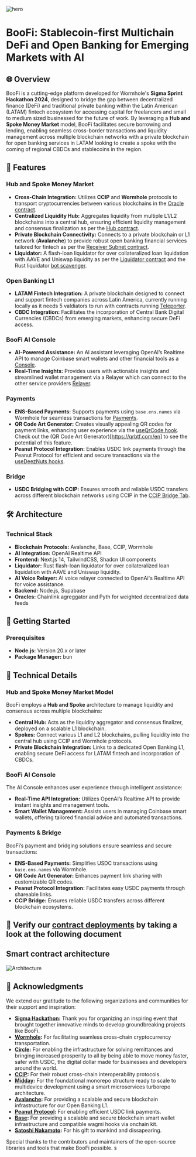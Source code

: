 ![hero](boofi-preview.png)

# BooFi: Stablecoin-first Multichain DeFi and Open Banking for Emerging Markets with AI

## 🌐 Overview

BooFi is a cutting-edge platform developed for Wormhole's **Sigma Sprint Hackathon 2024**, designed to bridge the gap between decentralized finance (DeFi) and traditional private banking within the Latin American (LATAM) fintech ecosystem for accessing capital for freelancers and small to medium sized businessed for the future of work. By leveraging a **Hub and Spoke Money Market** model, BooFi facilitates secure borrowing and lending, enabling seamless cross-border transactions and liquidity management across multiple blockchain networks with a private blockchain for open banking services in LATAM looking to create a spoke with the coming of regional CBDCs and stablecoins in the region.

## 🚀 Features

### **Hub and Spoke Money Market**
- **Cross-Chain Integration:** Utilizes **CCIP** and **Wormhole** protocols to transport cryptocurrencies between various blockchains in the [Oracle contract](https://github.com/tcxcx/boofi-poc/blob/private-blockchain/boofi-lite/contracts/evm/src/contracts/priceOracle/BooFiPriceOracle.sol).
- **Centralized Liquidity Hub:** Aggregates liquidity from multiple L1/L2 blockchains into a central hub, ensuring efficient liquidity management and consensus finalization as per the [Hub contract](https://github.com/tcxcx/boofi-poc/blob/private-blockchain/boofi-lite/contracts/evm/src/contracts/lendingHub/Hub.sol).
- **Private Blockchain Connectivity:** Connects to a private blockchain or L1 network (**Avalanche**) to provide robust open banking financial services tailored for fintech as per the [Receiver Subnet contract](https://github.com/tcxcx/boofi-poc/blob/private-blockchain/boofi-lite/contracts/evm/src/contracts/interchain-messaging/ReceiverOnSubnet.sol).
- **Liquidator:** A flash-loan liquidator for over collateralized loan liquidation with AAVE and Uniswap liquidity as per the [Liquidator contract](https://github.com/tcxcx/boofi-poc/blob/private-blockchain/boofi-lite/contracts/evm/src/contracts/LiquidatorFlashLoan.sol) and the Rust liquidator [bot scavenger](https://github.com/tcxcx/boofi-poc/blob/private-blockchain/boofi-lite/bots/src/main.rs).

### **Open Banking L1**
- **LATAM Fintech Integration:** A private blockchain designed to connect and support fintech companies across Latin America, currently running locally as it needs 5 valdiators to run with contracts running [Teleporter](https://github.com/tcxcx/boofi-poc/blob/private-blockchain/boofi-lite/contracts/evm/src/contracts/lendingHub/Hub.sol#L655).
- **CBDC Integration:** Facilitates the incorporation of Central Bank Digital Currencies (CBDCs) from emerging markets, enhancing secure DeFi access.

### **BooFi AI Console**
- **AI-Powered Assistance:** An AI assistant leveraging OpenAI’s Realtime API to manage Coinbase smart wallets and other financial tools as a [Console](https://github.com/tcxcx/boofi-poc/tree/private-blockchain/boofi-lite/frontend/src/components/blockchain-assistant/boofi-ghost-card).
- **Real-Time Insights:** Provides users with actionable insights and streamlined wallet management via a Relayer which can connect to the other service providers [Relayer](https://github.com/tcxcx/boofi-poc/blob/private-blockchain/apps/relay-server/index.js).

### **Payments**
- **ENS-Based Payments:** Supports payments using `base.ens.names` via Wormhole for seamless transactions for [Payments](https://github.com/tcxcx/boofi-poc/blob/c885a50b1ec3a83652ad6a065a07742292eaf415/boofi-lite/frontend/src/app/%5Blocale%5D/%5Bid%5D/page.tsx#L56).
- **QR Code Art Generator:** Creates visually appealing QR codes for payment links, enhancing user experience via the [useQrCode hook](https://github.com/tcxcx/boofi-poc/blob/c885a50b1ec3a83652ad6a065a07742292eaf415/boofi-lite/frontend/src/components/framed-qr-art/index.tsx#L12). Check out the (QR Code Art Generator)[https://qrbtf.com/en] to see the potential of this feature.
- **Peanut Protocol Integration:** Enables USDC link payments through the Peanut Protocol for efficient and secure transactions via the [useDeezNuts hooks](https://github.com/tcxcx/boofi-poc/blob/private-blockchain/boofi-lite/frontend/src/hooks/peanut-protocol/use-create-link.ts).

### **Bridge**
- **USDC Bridging with CCIP:** Ensures smooth and reliable USDC transfers across different blockchain networks using CCIP in the [CCIP Bridge Tab](https://github.com/tcxcx/boofi-poc/tree/private-blockchain/boofi-lite/frontend/src/components/bridge).



## 🛠 Architecture

### **Technical Stack**
- **Blockchain Protocols:** Avalanche, Base, CCIP, Wormhole
- **AI Integration:** OpenAI Realtime API
- **Frontend:** Next.js 14, TailwindCSS, Shadcn UI components
- **Liquidator:** Rust flash-loan liquidator for over collateralized loan liquidation with AAVE and Uniswap liquidity.
- **AI Voice Relayer:**  AI voice relayer connected to OpenAi's Realtime API for voice assistance.
- **Backend:** Node.js, Supabase
- **Oracles:** Chainlink agreggator and Pyth for weighted decentralized data feeds

## 🔧 Getting Started

### **Prerequisites**
- **Node.js:** Version 20.x or later
- **Package Manager:** bun


## 🧩 Technical Details

### **Hub and Spoke Money Market Model**
BooFi employs a **Hub and Spoke** architecture to manage liquidity and consensus across multiple blockchains:
- **Central Hub:** Acts as the liquidity aggregator and consensus finalizer, deployed on a scalable L1 blockchain.
- **Spokes:** Connect various L1 and L2 blockchains, pulling liquidity into the central hub using CCIP and Wormhole protocols.
- **Private Blockchain Integration:** Links to a dedicated Open Banking L1, enabling secure DeFi access for LATAM fintech and incorporation of CBDCs.

### **BooFi AI Console**
The AI Console enhances user experience through intelligent assistance:
- **Real-Time API Integration:** Utilizes OpenAI’s Realtime API to provide instant insights and management tools.
- **Smart Wallet Management:** Assists users in managing Coinbase smart wallets, offering tailored financial advice and automated transactions.

### **Payments & Bridge**
BooFi’s payment and bridging solutions ensure seamless and secure transactions:
- **ENS-Based Payments:** Simplifies USDC transactions using `base.ens.names` via Wormhole.
- **QR Code Art Generator:** Enhances payment link sharing with customizable QR codes.
- **Peanut Protocol Integration:** Facilitates easy USDC payments through shareable links.
- **CCIP Bridge:** Ensures reliable USDC transfers across different blockchain ecosystems.

## 🙏 Verify our [contract deployments](https://github.com/tcxcx/boofi-poc/blob/private-blockchain/boofi-lite/contracts/contract-deployments.md) by taking a look at the following document


## Smart contract architecture
![Architecture](boofi-architecture-extended.png)

## 🙏 Acknowledgments

We extend our gratitude to the following organizations and communities for their support and inspiration:

- **[Sigma Hackathon](https://www.sigma-hackathon.com/):** Thank you for organizing an inspiring event that brought together innovative minds to develop groundbreaking projects like BooFi.
- **[Wormhole](https://wormholenetwork.com/):** For facilitating seamless cross-chain cryptocurrency transportation.
- **[Circle](https://www.circle.com/):** For enabling the infrastructure for solving remittances and bringing increased prosperity to all by being able to move money faster, safer with USDC, the digital dollar made for businesses and developers around the world.
- **[CCIP](https://chain.link/ccip):** For their robust cross-chain interoperability protocols.
- **[Midday](https://midday.ai/):** For the foundational monorepo structure ready to scale to multidevice development using a smart microservices turborepo architecture.
- **[Avalanche](https://www.avax.network/):** For providing a scalable and secure blockchain infrastructure for our Open Banking L1.
- **[Peanut Protocol](https://peanutprotocol.com/):** For enabling efficient USDC link payments.
- **[Base](https://base.org/):** For providing a scalable and secure blockchain smart wallet infrastructure and compatible wagmi hooks via onchain kit.
- **[Satoshi Nakamoto](https://bitcoin.org/bitcoin.pdf):** For his gift to mankind and dissapearing.

Special thanks to the contributors and maintainers of the open-source libraries and tools that make BooFi possible.
s